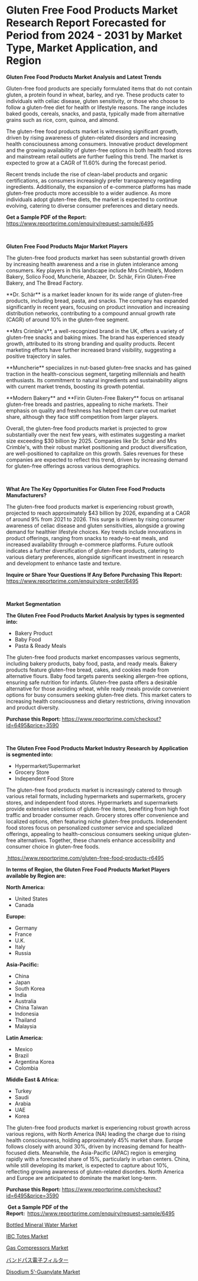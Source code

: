 <p><h1>Gluten Free Food Products Market Research Report Forecasted for Period from 2024 -  2031 by Market Type, Market Application, and Region</h1></p><p><strong>Gluten Free Food Products Market Analysis and Latest Trends</strong></p>
<p><p>Gluten-free food products are specially formulated items that do not contain gluten, a protein found in wheat, barley, and rye. These products cater to individuals with celiac disease, gluten sensitivity, or those who choose to follow a gluten-free diet for health or lifestyle reasons. The range includes baked goods, cereals, snacks, and pasta, typically made from alternative grains such as rice, corn, quinoa, and almond.</p><p>The gluten-free food products market is witnessing significant growth, driven by rising awareness of gluten-related disorders and increasing health consciousness among consumers. Innovative product development and the growing availability of gluten-free options in both health food stores and mainstream retail outlets are further fueling this trend. The market is expected to grow at a CAGR of 11.60% during the forecast period. </p><p>Recent trends include the rise of clean-label products and organic certifications, as consumers increasingly prefer transparency regarding ingredients. Additionally, the expansion of e-commerce platforms has made gluten-free products more accessible to a wider audience. As more individuals adopt gluten-free diets, the market is expected to continue evolving, catering to diverse consumer preferences and dietary needs.</p></p>
<p><strong>Get a Sample PDF of the Report:&nbsp;</strong> <a href="https://www.reportprime.com/enquiry/request-sample/6495">https://www.reportprime.com/enquiry/request-sample/6495</a></p>
<p>&nbsp;</p>
<p><strong>Gluten Free Food Products Major Market Players</strong></p>
<p><p>The gluten-free food products market has seen substantial growth driven by increasing health awareness and a rise in gluten intolerance among consumers. Key players in this landscape include Mrs Crimble’s, Modern Bakery, Solico Food, Muncherie, Abazeer, Dr. Schär, Firin Gluten-Free Bakery, and The Bread Factory.</p><p>**Dr. Schär** is a market leader known for its wide range of gluten-free products, including bread, pasta, and snacks. The company has expanded significantly in recent years, focusing on product innovation and increasing distribution networks, contributing to a compound annual growth rate (CAGR) of around 10% in the gluten-free segment.</p><p>**Mrs Crimble's**, a well-recognized brand in the UK, offers a variety of gluten-free snacks and baking mixes. The brand has experienced steady growth, attributed to its strong branding and quality products. Recent marketing efforts have further increased brand visibility, suggesting a positive trajectory in sales.</p><p>**Muncherie** specializes in nut-based gluten-free snacks and has gained traction in the health-conscious segment, targeting millennials and health enthusiasts. Its commitment to natural ingredients and sustainability aligns with current market trends, boosting its growth potential.</p><p>**Modern Bakery** and **Firin Gluten-Free Bakery** focus on artisanal gluten-free breads and pastries, appealing to niche markets. Their emphasis on quality and freshness has helped them carve out market share, although they face stiff competition from larger players.</p><p>Overall, the gluten-free food products market is projected to grow substantially over the next few years, with estimates suggesting a market size exceeding $30 billion by 2025. Companies like Dr. Schär and Mrs Crimble's, with their robust market positioning and product diversification, are well-positioned to capitalize on this growth. Sales revenues for these companies are expected to reflect this trend, driven by increasing demand for gluten-free offerings across various demographics.</p></p>
<p>&nbsp;</p>
<p><strong>What Are The Key Opportunities For Gluten Free Food Products Manufacturers?</strong></p>
<p><p>The gluten-free food products market is experiencing robust growth, projected to reach approximately $43 billion by 2026, expanding at a CAGR of around 9% from 2021 to 2026. This surge is driven by rising consumer awareness of celiac disease and gluten sensitivities, alongside a growing demand for healthier lifestyle choices. Key trends include innovations in product offerings, ranging from snacks to ready-to-eat meals, and increased availability through e-commerce platforms. Future outlook indicates a further diversification of gluten-free products, catering to various dietary preferences, alongside significant investment in research and development to enhance taste and texture.</p></p>
<p><strong>Inquire or Share Your Questions If Any Before Purchasing This Report:</strong> <a href="https://www.reportprime.com/enquiry/pre-order/6495">https://www.reportprime.com/enquiry/pre-order/6495</a></p>
<p>&nbsp;</p>
<p><strong>Market Segmentation</strong></p>
<p><strong>The Gluten Free Food Products Market Analysis by types is segmented into:</strong></p>
<p><ul><li>Bakery Product</li><li>Baby Food</li><li>Pasta & Ready Meals</li></ul></p>
<p><p>The gluten-free food products market encompasses various segments, including bakery products, baby food, pasta, and ready meals. Bakery products feature gluten-free bread, cakes, and cookies made from alternative flours. Baby food targets parents seeking allergen-free options, ensuring safe nutrition for infants. Gluten-free pasta offers a desirable alternative for those avoiding wheat, while ready meals provide convenient options for busy consumers seeking gluten-free diets. This market caters to increasing health consciousness and dietary restrictions, driving innovation and product diversity.</p></p>
<p><strong>Purchase this Report:&nbsp;</strong><a href="https://www.reportprime.com/checkout?id=6495&price=3590">https://www.reportprime.com/checkout?id=6495&price=3590</a></p>
<p>&nbsp;</p>
<p><strong>The Gluten Free Food Products Market Industry Research by Application is segmented into:</strong></p>
<p><ul><li>Hypermarket/Supermarket</li><li>Grocery Store</li><li>Independent Food Store</li></ul></p>
<p><p>The gluten-free food products market is increasingly catered to through various retail formats, including hypermarkets and supermarkets, grocery stores, and independent food stores. Hypermarkets and supermarkets provide extensive selections of gluten-free items, benefiting from high foot traffic and broader consumer reach. Grocery stores offer convenience and localized options, often featuring niche gluten-free products. Independent food stores focus on personalized customer service and specialized offerings, appealing to health-conscious consumers seeking unique gluten-free alternatives. Together, these channels enhance accessibility and consumer choice in gluten-free foods.</p></p>
<p><a href="https://www.reportprime.com/gluten-free-food-products-r6495">&nbsp;https://www.reportprime.com/gluten-free-food-products-r6495</a></p>
<p><strong>In terms of Region, the Gluten Free Food Products Market Players available by Region are:</strong></p>
<p>
    <p> <strong> North America: </strong>
        <ul>
            <li>United States</li>
            <li>Canada</li>
        </ul>
        </p> 
    <p> <strong> Europe: </strong>
        <ul>
            <li>Germany</li>
            <li>France</li>
            <li>U.K.</li>
            <li>Italy</li>
            <li>Russia</li>
        </ul>
        </p> 
    <p> <strong> Asia-Pacific: </strong>
        <ul>
            <li>China</li>
            <li>Japan</li>
            <li>South Korea</li>
            <li>India</li>
            <li>Australia</li>
            <li>China Taiwan</li>
            <li>Indonesia</li>
            <li>Thailand</li>
            <li>Malaysia</li>
        </ul>
        </p> 
    <p> <strong> Latin America: </strong>
        <ul>
            <li>Mexico</li>
            <li>Brazil</li>
            <li>Argentina Korea</li>
            <li>Colombia</li>
        </ul>
        </p> 
    <p> <strong> Middle East & Africa: </strong>
        <ul>
            <li>Turkey</li>
            <li>Saudi</li>
            <li>Arabia</li>
            <li>UAE</li>
            <li>Korea</li>
        </ul>
    </p>
    </p>
<p><p>The gluten-free food products market is experiencing robust growth across various regions, with North America (NA) leading the charge due to rising health consciousness, holding approximately 45% market share. Europe follows closely with around 30%, driven by increasing demand for health-focused diets. Meanwhile, the Asia-Pacific (APAC) region is emerging rapidly with a forecasted share of 15%, particularly in urban centers. China, while still developing its market, is expected to capture about 10%, reflecting growing awareness of gluten-related disorders. North America and Europe are anticipated to dominate the market long-term.</p></p>
<p><strong>Purchase this Report: </strong><a href="https://www.reportprime.com/checkout?id=6495&price=3590">https://www.reportprime.com/checkout?id=6495&price=3590</a></p>
<p>&nbsp;<strong>Get a Sample PDF of the Report:&nbsp;&nbsp;</strong><a href="https://www.reportprime.com/enquiry/request-sample/6495">https://www.reportprime.com/enquiry/request-sample/6495</a></p>
<p><strong></strong></p>
<p><p><a href="https://github.com/marloy8/Market-Research-Report-List-6/blob/main/bottled-mineral-water-market.md">Bottled Mineral Water Market</a></p><p><a href="https://medium.com/@kair.irfan6/emerging-trends-in-ibc-totes-market-global-outlook-and-future-prospects-from-2024-2031-9506d664c718">IBC Totes Market</a></p><p><a href="https://www.linkedin.com/pulse/gas-compressors-market-trends-regional-insights-forecasted-zcpgc?trackingId=goVwq2AKR6%2Bst1BNb0%2Fd0A%3D%3D">Gas Compressors Market</a></p><p><a href="https://medium.com/@emmittkutch2023/%E3%83%90%E3%83%B3%E3%83%89%E3%83%91%E3%82%B9%E9%9B%BB%E5%AD%90%E3%83%95%E3%82%A3%E3%83%AB%E3%82%BF%E3%83%BC%E5%B8%82%E5%A0%B4%E3%81%AE%E8%A6%8F%E6%A8%A1-%E3%82%B7%E3%82%A7%E3%82%A2-%E7%AB%B6%E4%BA%89%E7%92%B0%E5%A2%83%E3%81%8A%E3%82%88%E3%81%B3%E3%83%88%E3%83%AC%E3%83%B3%E3%83%89%E5%88%86%E6%9E%90%E3%83%AC%E3%83%9D%E3%83%BC%E3%83%88-%E3%82%BF%E3%82%A4%E3%83%97%E5%88%A5-%E3%82%A2%E3%83%97%E3%83%AA%E3%82%B1%E3%83%BC%E3%82%B7%E3%83%A7%E3%83%B3%E5%88%A5-%E6%B5%81%E9%80%9A%E3%83%81%E3%83%A3%E3%83%8D%E3%83%AB%E5%88%A5-%E3%82%B0%E3%83%AD%E3%83%BC%E3%83%90%E3%83%AB%E6%A9%9F%E4%BC%9A%E5%88%86%E6%9E%90%E3%81%8A%E3%82%88%E3%81%B3%E6%A5%AD%E7%95%8C%E4%BA%88%E6%B8%AC-2024%E5%B9%B4-2031%E5%B9%B4-83b7a7d8ea69">バンドパス電子フィルター</a></p><p><a href="https://issuu.com/reportprime-2/docs/disodium-5-guanylate-market-size-20_ab4d33223ec5fc">Disodium 5’-Guanylate Market</a></p></p>